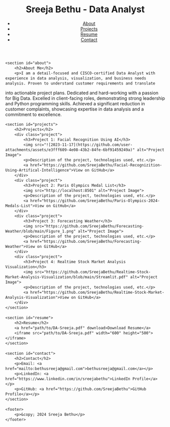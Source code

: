 <!DOCTYPE html>
<html lang="en">
<head>
    <meta charset="UTF-8">
    <meta name="viewport" content="width=device-width, initial-scale=1.0">
    <title>Sreeja Bethu's Portfolio</title>
    <link rel="stylesheet" href="styles.css">
</head>
<body>
    <header>
        <h1>Sreeja Bethu - Data Analyst</h1>
        <nav>
            <ul>
                <li><a href="#about">About</a></li>
                <li><a href="#projects">Projects</a></li>
                <li><a href="#resume">Resume</a></li>
                <li><a href="#contact">Contact</a></li>
            </ul>
        </nav>
    </header>
    
    <section id="about">
        <h2>About Me</h2>
        <p>I am a detail-focused and CISCO-certified Data Analyst with experience in data analysis, visualization, and business needs analysis. Proven to understand customer requirements and translate
into actionable project plans. Dedicated and hard-working with a passion for Big Data. Excelled in client-facing roles, demonstrating strong leadership and Python programming skills. Achieved a
significant reduction in customer complaints, showcasing expertise in data analysis and a commitment to excellence.</p>
    </section>

    <section id="projects">
        <h2>Projects</h2>
        <div class="project">
            <h3>Project 1: Facial Recognition Using AI</h3>
            <img src="![2023-11-17](https://github.com/user-attachments/assets/e3fff609-4e08-43b2-84fe-6bf91459249a)" alt="Project Image">
            <p>Description of the project, technologies used, etc.</p>
            <a href="https://github.com/SreejaBethu/Facial-Recognizition-Using-Artifical-Intelligence">View on GitHub</a>
        </div>
        <div class="project">
            <h3>Project 2: Paris Olympics Medal List</h3>
            <img src="http://localhost:8501" alt="Project Image">
            <p>Description of the project, technologies used, etc.</p>
            <a href="https://github.com/SreejaBethu/Paris-Olympics-2024-Medals-List">View on GitHub</a>
        </div>
        <div class="project">
            <h3>Project 3: Forecasting Weather</h3>
            <img src="https://github.com/SreejaBethu/Forecasting-Weather/blob/main/Figure_1.png" alt="Project Image">
            <p>Description of the project, technologies used, etc.</p>
            <a href="https://github.com/SreejaBethu/Forecasting-Weather">View on GitHub</a>
        </div>
        <div class="project">
            <h3>Project 4: Realtime Stock Market Analysis Visualization</h3>
            <img src="https://github.com/SreejaBethu/Realtime-Stock-Market-Analysis-Visualization/blob/main/Streamlit.pdf" alt="Project Image">
            <p>Description of the project, technologies used, etc.</p>
            <a href="https://github.com/SreejaBethu/Realtime-Stock-Market-Analysis-Visualization">View on GitHub</a>
        </div>
    </section>

    <section id="resume">
        <h2>Resume</h2>
        <a href="path/to/DA-Sreeja.pdf" download>Download Resume</a>
        <iframe src="path/to/DA-Sreeja.pdf" width="600" height="500"></iframe>
    </section>

    <section id="contact">
        <h2>Contact</h2>
        <p>Email: <a href="mailto:bethusreeja@gmail.com">bethusreeja@gmail.com</a></p>
        <p>LinkedIn: <a href="https://www.linkedin.com/in/sreejabethu">LinkedIn Profile</a></p>
        <p>GitHub: <a href="https://github.com/SreejaBethu">GitHub Profile</a></p>
    </section>

    <footer>
        <p>&copy; 2024 Sreeja Bethu</p>
    </footer>
</body>
</html>



